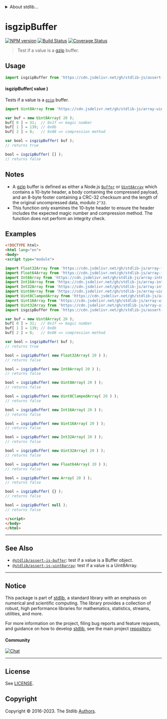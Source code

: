 <!--

@license Apache-2.0

Copyright (c) 2020 The Stdlib Authors.

Licensed under the Apache License, Version 2.0 (the "License");
you may not use this file except in compliance with the License.
You may obtain a copy of the License at

   http://www.apache.org/licenses/LICENSE-2.0

Unless required by applicable law or agreed to in writing, software
distributed under the License is distributed on an "AS IS" BASIS,
WITHOUT WARRANTIES OR CONDITIONS OF ANY KIND, either express or implied.
See the License for the specific language governing permissions and
limitations under the License.

-->


<details>
  <summary>
    About stdlib...
  </summary>
  <p>We believe in a future in which the web is a preferred environment for numerical computation. To help realize this future, we've built stdlib. stdlib is a standard library, with an emphasis on numerical and scientific computation, written in JavaScript (and C) for execution in browsers and in Node.js.</p>
  <p>The library is fully decomposable, being architected in such a way that you can swap out and mix and match APIs and functionality to cater to your exact preferences and use cases.</p>
  <p>When you use stdlib, you can be absolutely certain that you are using the most thorough, rigorous, well-written, studied, documented, tested, measured, and high-quality code out there.</p>
  <p>To join us in bringing numerical computing to the web, get started by checking us out on <a href="https://github.com/stdlib-js/stdlib">GitHub</a>, and please consider <a href="https://opencollective.com/stdlib">financially supporting stdlib</a>. We greatly appreciate your continued support!</p>
</details>

# isgzipBuffer

[![NPM version][npm-image]][npm-url] [![Build Status][test-image]][test-url] [![Coverage Status][coverage-image]][coverage-url] <!-- [![dependencies][dependencies-image]][dependencies-url] -->

> Test if a value is a [gzip][gzip-rfc-1952] buffer.



<section class="usage">

## Usage

```javascript
import isgzipBuffer from 'https://cdn.jsdelivr.net/gh/stdlib-js/assert-is-gzip-buffer@esm/index.mjs';
```

#### isgzipBuffer( value )

Tests if a value is a [`gzip`][gzip-rfc-1952] buffer.

```javascript
import Uint8Array from 'https://cdn.jsdelivr.net/gh/stdlib-js/array-uint8@esm/index.mjs';

var buf = new Uint8Array( 20 );
buf[ 0 ] = 31;  // 0x1f => magic number
buf[ 1 ] = 139; // 0x8b
buf[ 2 ] = 8;   // 0x08 => compression method

var bool = isgzipBuffer( buf );
// returns true

bool = isgzipBuffer( [] );
// returns false
```

</section>

<!-- /.usage -->

<section class="notes">

## Notes

-   A [gzip][gzip-rfc-1952] buffer is defined as either a Node.js [`Buffer`][@stdlib/buffer/ctor] or [`Uint8Array`][@stdlib/array/uint8] which contains a 10-byte header, a body containing the compressed payload, and an 8-byte footer containing a CRC-32 checksum and the length of the original uncompressed data, modulo `2^32`.
-   This function only examines the 10-byte header to ensure the header includes the expected magic number and compression method. The function does not perform an integrity check.

</section>

<!-- /.notes -->

<section class="examples">

## Examples

<!-- eslint no-undef: "error" -->

```html
<!DOCTYPE html>
<html lang="en">
<body>
<script type="module">

import Float32Array from 'https://cdn.jsdelivr.net/gh/stdlib-js/array-float32@esm/index.mjs';
import Float64Array from 'https://cdn.jsdelivr.net/gh/stdlib-js/array-float64@esm/index.mjs';
import Int8Array from 'https://cdn.jsdelivr.net/gh/stdlib-js/array-int8@esm/index.mjs';
import Int16Array from 'https://cdn.jsdelivr.net/gh/stdlib-js/array-int16@esm/index.mjs';
import Int32Array from 'https://cdn.jsdelivr.net/gh/stdlib-js/array-int32@esm/index.mjs';
import Uint8Array from 'https://cdn.jsdelivr.net/gh/stdlib-js/array-uint8@esm/index.mjs';
import Uint8ClampedArray from 'https://cdn.jsdelivr.net/gh/stdlib-js/array-uint8c@esm/index.mjs';
import Uint16Array from 'https://cdn.jsdelivr.net/gh/stdlib-js/array-uint16@esm/index.mjs';
import Uint32Array from 'https://cdn.jsdelivr.net/gh/stdlib-js/array-uint32@esm/index.mjs';
import isgzipBuffer from 'https://cdn.jsdelivr.net/gh/stdlib-js/assert-is-gzip-buffer@esm/index.mjs';

var buf = new Uint8Array( 20 );
buf[ 0 ] = 31;  // 0x1f => magic number
buf[ 1 ] = 139; // 0x8b
buf[ 2 ] = 8;   // 0x08 => compression method

var bool = isgzipBuffer( buf );
// returns true

bool = isgzipBuffer( new Float32Array( 20 ) );
// returns false

bool = isgzipBuffer( new Int8Array( 20 ) );
// returns false

bool = isgzipBuffer( new Uint8Array( 20 ) );
// returns false

bool = isgzipBuffer( new Uint8ClampedArray( 20 ) );
// returns false

bool = isgzipBuffer( new Int16Array( 20 ) );
// returns false

bool = isgzipBuffer( new Uint16Array( 20 ) );
// returns false

bool = isgzipBuffer( new Int32Array( 20 ) );
// returns false

bool = isgzipBuffer( new Uint32Array( 20 ) );
// returns false

bool = isgzipBuffer( new Float64Array( 20 ) );
// returns false

bool = isgzipBuffer( new Array( 20 ) );
// returns false

bool = isgzipBuffer( {} );
// returns false

bool = isgzipBuffer( null );
// returns false

</script>
</body>
</html>
```

</section>

<!-- /.examples -->

<!-- Section for related `stdlib` packages. Do not manually edit this section, as it is automatically populated. -->

<section class="related">

* * *

## See Also

-   <span class="package-name">[`@stdlib/assert-is-buffer`][@stdlib/assert/is-buffer]</span><span class="delimiter">: </span><span class="description">test if a value is a Buffer object.</span>
-   <span class="package-name">[`@stdlib/assert-is-uint8array`][@stdlib/assert/is-uint8array]</span><span class="delimiter">: </span><span class="description">test if a value is a Uint8Array.</span>

</section>

<!-- /.related -->

<!-- Section for all links. Make sure to keep an empty line after the `section` element and another before the `/section` close. -->


<section class="main-repo" >

* * *

## Notice

This package is part of [stdlib][stdlib], a standard library with an emphasis on numerical and scientific computing. The library provides a collection of robust, high performance libraries for mathematics, statistics, streams, utilities, and more.

For more information on the project, filing bug reports and feature requests, and guidance on how to develop [stdlib][stdlib], see the main project [repository][stdlib].

#### Community

[![Chat][chat-image]][chat-url]

---

## License

See [LICENSE][stdlib-license].


## Copyright

Copyright &copy; 2016-2023. The Stdlib [Authors][stdlib-authors].

</section>

<!-- /.stdlib -->

<!-- Section for all links. Make sure to keep an empty line after the `section` element and another before the `/section` close. -->

<section class="links">

[npm-image]: http://img.shields.io/npm/v/@stdlib/assert-is-gzip-buffer.svg
[npm-url]: https://npmjs.org/package/@stdlib/assert-is-gzip-buffer

[test-image]: https://github.com/stdlib-js/assert-is-gzip-buffer/actions/workflows/test.yml/badge.svg?branch=main
[test-url]: https://github.com/stdlib-js/assert-is-gzip-buffer/actions/workflows/test.yml?query=branch:main

[coverage-image]: https://img.shields.io/codecov/c/github/stdlib-js/assert-is-gzip-buffer/main.svg
[coverage-url]: https://codecov.io/github/stdlib-js/assert-is-gzip-buffer?branch=main

<!--

[dependencies-image]: https://img.shields.io/david/stdlib-js/assert-is-gzip-buffer.svg
[dependencies-url]: https://david-dm.org/stdlib-js/assert-is-gzip-buffer/main

-->

[chat-image]: https://img.shields.io/gitter/room/stdlib-js/stdlib.svg
[chat-url]: https://app.gitter.im/#/room/#stdlib-js_stdlib:gitter.im

[stdlib]: https://github.com/stdlib-js/stdlib

[stdlib-authors]: https://github.com/stdlib-js/stdlib/graphs/contributors

[umd]: https://github.com/umdjs/umd
[es-module]: https://developer.mozilla.org/en-US/docs/Web/JavaScript/Guide/Modules

[deno-url]: https://github.com/stdlib-js/assert-is-gzip-buffer/tree/deno
[umd-url]: https://github.com/stdlib-js/assert-is-gzip-buffer/tree/umd
[esm-url]: https://github.com/stdlib-js/assert-is-gzip-buffer/tree/esm
[branches-url]: https://github.com/stdlib-js/assert-is-gzip-buffer/blob/main/branches.md

[stdlib-license]: https://raw.githubusercontent.com/stdlib-js/assert-is-gzip-buffer/main/LICENSE

[gzip-rfc-1952]: https://tools.ietf.org/html/rfc1952

[@stdlib/buffer/ctor]: https://github.com/stdlib-js/buffer-ctor/tree/esm

[@stdlib/array/uint8]: https://github.com/stdlib-js/array-uint8/tree/esm

<!-- <related-links> -->

[@stdlib/assert/is-buffer]: https://github.com/stdlib-js/assert-is-buffer/tree/esm

[@stdlib/assert/is-uint8array]: https://github.com/stdlib-js/assert-is-uint8array/tree/esm

<!-- </related-links> -->

</section>

<!-- /.links -->
